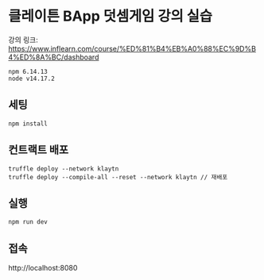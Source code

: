 # 클레이튼 BApp 덧셈게임 강의 실습
강의 링크: https://www.inflearn.com/course/%ED%81%B4%EB%A0%88%EC%9D%B4%ED%8A%BC/dashboard
```
npm 6.14.13
node v14.17.2
```
## 세팅
```
npm install
```
## 컨트랙트 배포
```
truffle deploy --network klaytn
truffle deploy --compile-all --reset --network klaytn // 재배포
```
## 실행
```
npm run dev
```
## 접속
http://localhost:8080
